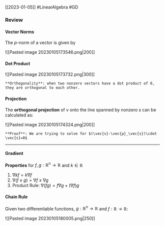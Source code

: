 [[2023-01-05]] #LinearAlgebra #GD 

### Review
#### Vector Norms

The *p*-norm of a vector is given by

![[Pasted image 20230105173546.png|200]]

#### Dot Product

![[Pasted image 20230105173732.png|300]]

```ad-note
**Orthogonality**: when two nonzero vectors have a dot product of 0, they are orthogonal to each other.
```

#### Projection
The **orthogonal projection** of v onto the line spanned by nonzero s can be calculated as:

![[Pasted image 20230105174324.png|200]]

```ad-important
**Proof**: We are trying to solve for $(\vec{v}-\vec{p}_\vec{s})\cdot \vec{s}=0$
```

---

#### Gradient
**Properties** for $f, g:\mathbb{R}^n \to \mathbb{R}$ and $k \in \mathbb{R}$
1. $\nabla kf=k\nabla f$
2. $\nabla(f\pm g)=\nabla f \pm \nabla g$
3. Product Rule: $\nabla (fg)=f\nabla g+(\nabla f)g$

#### Chain Rule
Given two differentiable functions,  $g:\mathbb{R}^n \to \mathbb{R}$ and $f:\mathbb{R} \to \mathbb{R}$:

![[Pasted image 20230105180005.png|250]]
